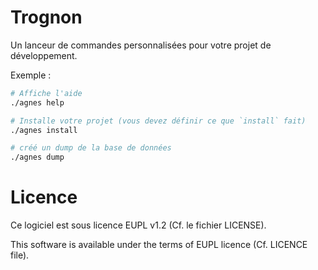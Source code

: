 # Trognon

Un lanceur de commandes personnalisées pour votre projet de développement.

Exemple : 

```bash
# Affiche l'aide
./agnes help

# Installe votre projet (vous devez définir ce que `install` fait)
./agnes install

# créé un dump de la base de données
./agnes dump
```

# Licence

Ce logiciel est sous licence EUPL v1.2 (Cf. le fichier LICENSE).

This software is available under the terms of EUPL licence (Cf. LICENCE file).
